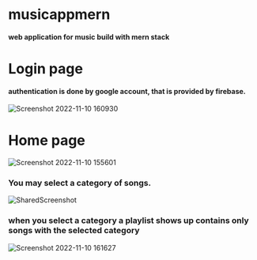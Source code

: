 # musicappmern

#### web application for music build with mern stack 


# Login page 

#### authentication is done by google account, that is provided by firebase.

![Screenshot 2022-11-10 160930](https://user-images.githubusercontent.com/92301230/201132104-2fa8f868-19ac-43a7-aac8-a146927de811.jpg)


# Home page 

![Screenshot 2022-11-10 155601](https://user-images.githubusercontent.com/92301230/201127247-79fb0f73-266c-4c4c-ad50-02cdb433ea1a.jpg)

### You may select a category of songs.

![SharedScreenshot](https://user-images.githubusercontent.com/92301230/201133158-8d106f56-d13e-4e63-b8fa-06980839bb82.jpg)


### when you select a category a playlist shows up contains only songs with the selected category 

![Screenshot 2022-11-10 161627](https://user-images.githubusercontent.com/92301230/201133670-cc560b94-c33f-46cf-877f-1250839af545.jpg)
